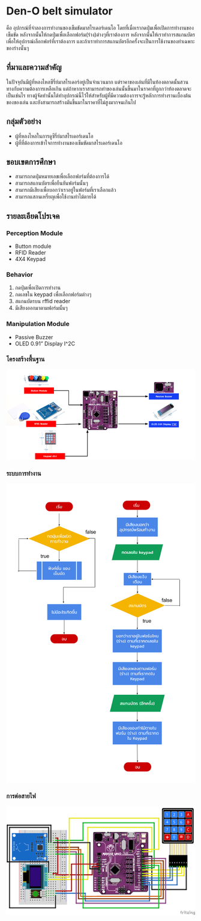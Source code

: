 # Den-O belt simulator
คือ อุปกรณ์ที่จำลองการทำงานของเข็มขัดมาสไรเดอร์เดนโอ โดยที่เมื่อเรากดปุ่มเพื่อเปิดการทำงานของเข็มขัด หลังจากนั้นให้กดปุ่มเพื่อเลือกฟอร์ม(ร่าง)ต่างๆที่เราต้องการ หลังจากนั้นให้เราทำการสแกนบัตรเพื่อให้อุปกรณ์เลือกฟอร์ที่เราต้องการ และถ้าเราทำการสแกนบัตรอีกครั้งจะเป็นการใช้งานของท่าเฉพาะของร่างนั้นๆ

## ที่มาและความสำคัญ
ในปัจจุบันมีผู้ที่หลงไหลซีรี่ย์มาสไรเดอร์อยู่เป็นจำนวนมาก แต่ราคาของเล่นที่มีในท้องตลาดนั้นสวนทางกับความต้องการเหลือเกิน แต่ถ้าหากเราสามารถทำของเล่นนั้นขึ้นมาในราคาที่ถูกกว่าท้องตลาดจะเป็นเช่นไร ทางผู้จัดทำนั้นได้ทำอุปกรณ์นี้ไว้ให้สำหรับผู้ที่มีความต้องการจะรู้หลักการทำงรานเบื้องต้นของของเล่น และยังสามารถสร้างมันขึ้นมาในราคาที่ไม่สูงมากจนเกินไป

## กลุ่มตัวอย่าง
+ ผู้ที่หลงไหลในการดูซีรี่ย์มาสไรเดอร์เดนโอ
+ ผู้ที่ที่ต้องการเข้าใจการทำงานของเข็มขัดมาสไรเดอร์เดนโอ

## ขอบเขตการศึกษา
+ สามารถกดปุ่มหมายเลขเพื่อเลือกฟอร์มที่ต้องการได้
+ สามารถสแกนบัตรเพื่อยืนยันฟอร์มนั้นๆ
+ สามารถมีเสียงเพื่อบอกว่าเราอยู่ในฟอร์มที่เราเลือกแล้ว
+ สามารถแสกนเหรี่ยญเพื่อใช้งานท่าไม้ตายได้

## รายละเอียดโปรเจค

### Perception Module
- Button module
- RFID Reader
- 4X4 Keypad

### Behavior
1. กดปุ่มเพื่อเปิดการทำงาน
2. กดเลขใน keypad เพื่อเลือกฟอร์มต่างๆ
3. สแกนบัตรบน rffid reader
4. มีเสียงออกมาตามฟอร์มนั้นๆ

### Manipulation Module
- Passive Buzzer
- OLED 0.91” Display I^2C

### โครงสร้างพื้นฐาน
![diagram picture][diagram]

[diagram]: https://github.com/JeerapatJOBBY/DenO/blob/master/Image/Diagram.png "diagram"

### ระบบการทำงาน
![flowchart picture][flowchart]

[flowchart]:https://github.com/JeerapatJOBBY/DenO/blob/master/Image/Flowchart.png "flowchart"

### การต่อสายไฟ
![Project picture][Project]

[Project]: https://github.com/JeerapatJOBBY/DenO/blob/master/Image/Project.png "Project"

